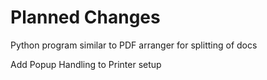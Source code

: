# Planned Changes

Python program similar to PDF arranger for splitting of docs

Add Popup Handling to Printer setup
